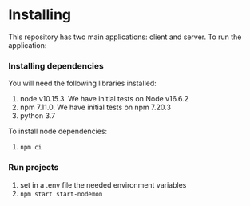 # Installing
This repository has two main applications: client and server.
To run the application:

### Installing dependencies
You will need the following libraries installed:
1. node v10.15.3. We have initial tests on Node v16.6.2
2. npm 7.11.0. We have initial tests on npm 7.20.3
3. python 3.7

To install node dependencies:
1. `npm ci`

### Run projects
1. set in a .env file the needed environment variables 
2. `npm start start-nodemon`
